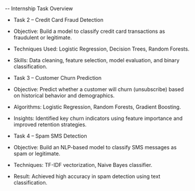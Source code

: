-- Internship Task Overview

- Task 2 – Credit Card Fraud Detection
- Objective: Build a model to classify credit card transactions as fraudulent or legitimate.

- Techniques Used: Logistic Regression, Decision Trees, Random Forests.

- Skills: Data cleaning, feature selection, model evaluation, and binary classification.


- Task 3 – Customer Churn Prediction
- Objective: Predict whether a customer will churn (unsubscribe) based on historical behavior and demographics.

- Algorithms: Logistic Regression, Random Forests, Gradient Boosting.

- Insights: Identified key churn indicators using feature importance and improved retention strategies.

- Task 4 – Spam SMS Detection
- Objective: Build an NLP-based model to classify SMS messages as spam or legitimate.

- Techniques: TF-IDF vectorization, Naive Bayes classifier.

- Result: Achieved high accuracy in spam detection using text classification.

